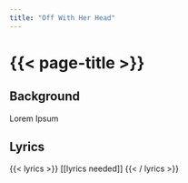 ```yaml
---
title: "Off With Her Head"
---
```

# {{< page-title >}}

## Background
Lorem Ipsum

## Lyrics
{{< lyrics >}}
[[lyrics needed]]
{{< / lyrics >}}

